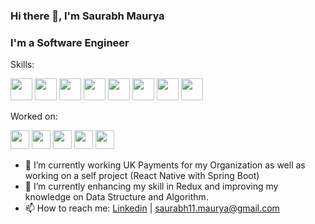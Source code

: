 ### Hi there 👋, I'm Saurabh Maurya 
### I'm a Software Engineer

Skills:

<img src='https://img.shields.io/badge/javascript-%23323330.svg?style=for-the-badge&logo=javascript&logoColor=%23F7DF1E' height='35'/> 
<img src='https://img.shields.io/badge/node.js-6DA55F?style=for-the-badge&logo=node.js&logoColor=white' height='35'/> 
<img src='https://img.shields.io/badge/react-%2320232a.svg?style=for-the-badge&logo=react&logoColor=%2361DAFB' height='35'/> 
<img src='https://img.shields.io/badge/react_native-%2320232a.svg?style=for-the-badge&logo=react&logoColor=%2361DAFB' height='35'/>
<img src='https://img.shields.io/badge/Java-ED8B00?style=for-the-badge&logo=java&logoColor=white' height='35'/>
<img src='https://img.shields.io/badge/spring-%236DB33F.svg?style=for-the-badge&logo=spring&logoColor=white' height='35' /> 
<img src='https://img.shields.io/badge/postgres-%23316192.svg?style=for-the-badge&logo=postgresql&logoColor=white' height='35' /> 
<img src='https://img.shields.io/badge/MongoDB-%234ea94b.svg?style=for-the-badge&logo=mongodb&logoColor=white' height='35' />


Worked on:

<img src='https://img.shields.io/badge/rabbitmq-%23FF6600.svg?&style=for-the-badge&logo=rabbitmq&logoColor=white' height='30'/> 
<img src='https://img.shields.io/badge/redis-%23DD0031.svg?style=for-the-badge&logo=redis&logoColor=white' height='30'/> 
<img src='https://img.shields.io/badge/docker-%230db7ed.svg?style=for-the-badge&logo=docker&logoColor=white' height='30'/> 
<img src='https://img.shields.io/badge/firebase-%23039BE5.svg?style=for-the-badge&logo=firebase' height='30'/> 
<img src='https://img.shields.io/badge/AWS-%23FF9900.svg?style=for-the-badge&logo=amazon-aws&logoColor=white' height='30'/> 

- 🔭 I’m currently working UK Payments for my Organization as well as working on a self project (React Native with Spring Boot)
- 🌱 I’m currently enhancing my skill in Redux and improving my knowledge on Data Structure and Algorithm.
- 📫 How to reach me: [Linkedin](https://www.linkedin.com/in/saurabhmaurya-/) | [saurabh11.maurya@gmail.com]()
